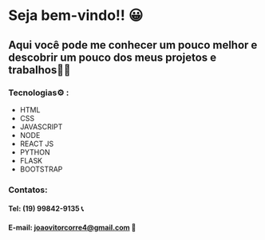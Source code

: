 # Seja bem-vindo!! 😀

## Aqui você pode me conhecer um pouco melhor e descobrir um pouco dos meus projetos e trabalhos🙋‍♂️

### Tecnologias⚙️ :
- HTML
- CSS
- JAVASCRIPT
- NODE
- REACT JS
- PYTHON
- FLASK
- BOOTSTRAP

### Contatos:

#### Tel: (19) 99842-9135 📞
#### E-mail: joaovitorcorre4@gmail.com 📧

